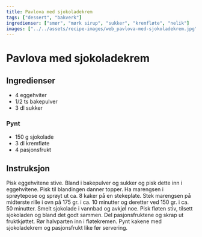 ```yaml
---
title: Pavlova med sjokoladekrem
tags: ["dessert", "bakverk"]
ingredienser: ["smør", "mørk sirup", "sukker", "kremfløte", "nelik"]
images: ["../../assets/recipe-images/web_pavlova-med-sjokoladekrem.jpg"]
---
```


# Pavlova med sjokoladekrem

## Ingredienser

- 4 eggehviter
- 1/2 ts bakepulver
- 3 dl sukker

### Pynt

- 150 g sjokolade
- 3 dl kremfløte
- 4 pasjonsfrukt

## Instruksjon

Pisk eggehvitene stive. Bland i bakepulver og sukker og pisk dette inn i eggehvitene. Pisk til blandingen danner topper. Ha marengsen i sprøytepose og sprøyt ut ca. 8 kaker på en stekeplate. Stek marengsen på midterste rille i ovn på 175 gr. i ca. 10 minutter og deretter ved 150 gr. i ca. 50 minutter. Smelt sjokolade i vannbad og avkjøl noe. Pisk fløten stiv, tilsett sjokoladen og bland det godt sammen. Del pasjonsfruktene og skrap ut fruktkjøttet. Rør halvparten inn i fløtekremen. Pynt kakene med sjokoladekrem og pasjonsfrukt like før servering.
